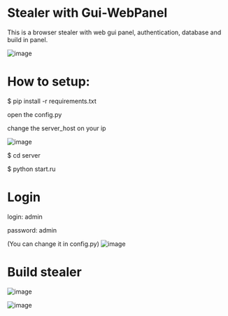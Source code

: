 # Stealer with Gui-WebPanel

This is a browser stealer with web gui panel, authentication, database and build in panel.

![image](https://user-images.githubusercontent.com/101527966/174895329-12b45188-9931-44ce-b142-1d692636ba50.png)

# How to setup:

$ pip install -r requirements.txt

open the config.py

change the server_host on your ip

![image](https://user-images.githubusercontent.com/101527966/174895939-564db7cc-cb90-436c-a8ca-5df0c8e7b005.png)

$ cd server

$ python start.ru


# Login
  login: admin
  
  password: admin
  
  (You can change it in config.py)
![image](https://user-images.githubusercontent.com/101527966/174895245-7c18731c-b10d-4340-bda0-390bbf4baeb0.png)




# Build stealer
![image](https://user-images.githubusercontent.com/101527966/174895155-0c0b570e-a655-4492-8811-04b87e5730b4.png)

![image](https://user-images.githubusercontent.com/101527966/174898453-5c372ecd-4d84-43ce-9067-61536accc944.png)
